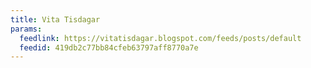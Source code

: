 ```yaml
---
title: Vita Tisdagar
params:
  feedlink: https://vitatisdagar.blogspot.com/feeds/posts/default
  feedid: 419db2c77bb84cfeb63797aff8770a7e
---
```

